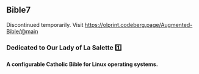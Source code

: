 ## Bible7

Discontinued temporarily.
Visit https://olprint.codeberg.page/Augmented-Bible/@main

### Dedicated to Our Lady of La Salette :one:

#### A configurable Catholic Bible for Linux operating systems.
